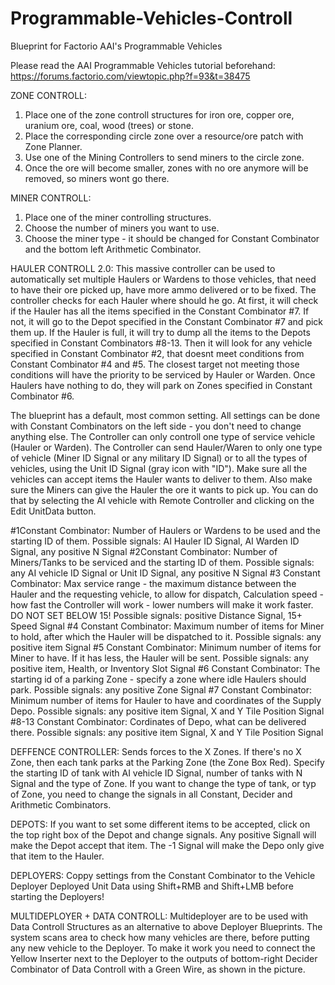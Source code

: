 # Programmable-Vehicles-Controll
Blueprint for Factorio AAI's Programmable Vehicles

Please read the AAI Programmable Vehicles tutorial beforehand:
https://forums.factorio.com/viewtopic.php?f=93&t=38475

ZONE CONTROLL:
1. Place one of the zone controll structures for iron ore, copper ore, uranium ore, coal, wood (trees) or stone.
2. Place the corresponding circle zone over a resource/ore patch with Zone Planner.
3. Use one of the Mining Controllers to send miners to the circle zone.
4. Once the ore will become smaller, zones with no ore anymore will be removed, so miners wont go there.

MINER CONTROLL:
1. Place one of the miner controlling structures.
2. Choose the number of miners you want to use.
3. Choose the miner type - it should be changed for Constant Combinator and the bottom left Arithmetic Combinator.

HAULER CONTROLL 2.0:
This massive controller can be used to automatically set multiple Haulers or Wardens to those vehicles, that need to have their ore picked up, have more ammo delivered or to be fixed. The controller checks for each Hauler where should he go. At first, it will check if the Hauler has all the items specified in the Constant Combinator #7. If not, it will go to the Depot specified in the Constant Combinator #7 and pick them up. If the Hauler is full, it will try to dump all the items to the Depots specified in Constant Combinators #8-13. Then it will look for any vehicle specified in Constant Combinator #2, that doesnt meet conditions from Constant Combinator #4 and #5. The closest target not meeting those conditions will have the priority to be serviced by Hauler or Warden. Once Haulers have nothing to do, they will park on Zones specified in Constant Combinator #6.

The blueprint has a default, most common setting. All settings can be done with Constant Combinators on the left side - you don't need to change anything else. The Controller can only controll one type of service vehicle (Hauler or Warden). The Controller can send Hauler/Waren to only one type of vehicle (Miner ID Signal or any military ID Signal) or to all the types of vehicles, using the Unit ID Signal (gray icon with "ID"). Make sure all the vehicles can accept items the Hauler wants to deliver to them. Also make sure the Miners can give the Hauler the ore it wants to pick up. You can do that by selecting the AI vehicle with Remote Controller and clicking on the Edit UnitData button.

#1Constant Combinator: Number of Haulers or Wardens to be used and the starting ID of them. Possible signals: AI Hauler ID Signal, AI Warden ID Signal, any positive N Signal
#2Constant Combinator: Number of Miners/Tanks to be serviced and the starting ID of them. Possible signals: any AI vehicle ID Signal or Unit ID Signal, any positive N Signal
#3 Constant Combinator: Max service range - the maximum distance between the Hauler and the requesting vehicle, to allow for dispatch, Calculation speed - how fast the Controller will work - lower numbers will make it work faster. DO NOT SET BELOW 15! Possible signals: positive Distance Signal, 15+ Speed Signal
#4 Constant Combinator: Maximum number of items for Miner to hold, after which the Hauler will be dispatched to it. Possible signals: any positive item Signal
#5 Constant Combinator: Minimum number of items for Miner to have. If it has less, the Hauler will be sent. Possible signals: any positive item, Health, or Inventory Slot Signal
#6 Constant Combinator: The starting id of a parking Zone - specify a zone where idle Haulers should park. Possible signals: any positive Zone Signal
#7 Constant Combinator: Minimum number of items for Hauler to have and coordinates of the Supply Depo. Possible signals: any positive item Signal, X and Y Tile Position Signal
#8-13 Constant Combinator: Cordinates of Depo, what can be delivered there. Possible signals: any positive item Signal, X and Y Tile Position Signal

DEFFENCE CONTROLLER:
Sends forces to the X Zones. If there's no X Zone, then each tank parks at the Parking Zone (the Zone Box Red).
Specify the starting ID of tank with AI vehicle ID Signal, number of tanks with N Signal and the type of Zone. If you want to change the type of tank, or typ of Zone, you need to change the signals in all Constant, Decider and Arithmetic Combinators.

DEPOTS:
If you want to set some different items to be accepted, click on the top right box of the Depot and change signals. Any positive Signall will make the Depot accept that item. The -1 Signal will make the Depo only give that item to the Hauler.

DEPLOYERS:
Coppy settings from the Constant Combinator to the Vehicle Deployer Deployed Unit Data using Shift+RMB and Shift+LMB before starting the Deployers!

MULTIDEPLOYER + DATA CONTROLL:
Multideployer are to be used with Data Controll Structures as an alternative to above Deployer Blueprints. The system scans area to check how many vehicles are there, before putting any new vehicle to the Deployer. To make it work you need to connect the Yellow Inserter next to the Deployer to the outputs of bottom-right Decider Combinator of Data Controll with a Green Wire, as shown in the picture.
